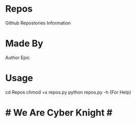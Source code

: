 # Repos
Github Repostories Information

# Made By
Author  Epic
 
# Usage
cd Repos
chmod +x repos.py 
python  repos.py -h {For Help}
 
# # We Are Cyber Knight # #
